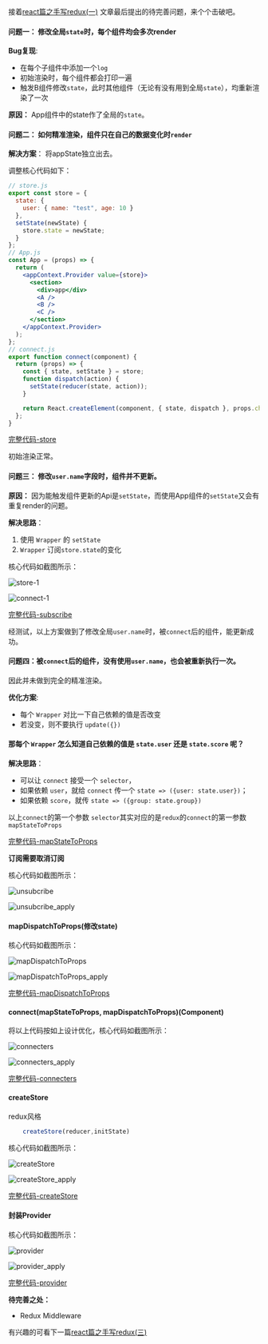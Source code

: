 接着[react篇之手写redux(一)](./react篇之手写redux(一).md)
文章最后提出的待完善问题，来个个击破吧。

#### 问题一： 修改全局`state`时，每个组件均会多次render

**Bug复现**:

+ 在每个子组件中添加一个`log`
+ 初始渲染时，每个组件都会打印一遍
+ 触发B组件修改`state`，此时其他组件（无论有没有用到全局`state`），均重新渲染了一次

**原因：** App组件中的state作了全局的`state`。

#### 问题二： 如何精准渲染，组件只在自己的数据变化时`render`

**解决方案**： 将appState独立出去。

调整核心代码如下：

``` jsx
// store.js
export const store = {
  state: {
    user: { name: "test", age: 10 }
  },
  setState(newState) {
    store.state = newState;
  }
};
// App.js
const App = (props) => {
  return (
    <appContext.Provider value={store}>
      <section>
        <div>app</div>
        <A />
        <B />
        <C />
      </section>
    </appContext.Provider>
  );
};
// connect.js
export function connect(component) {
  return (props) => {
    const { state, setState } = store;
    function dispatch(action) {
      setState(reducer(state, action));
    }

    return React.createElement(component, { state, dispatch }, props.children);
  };
}
```

[完整代码-store](https://codesandbox.io/s/shouxiereduxpianzhier-youhuaappcontext-ulqgs)

初始渲染正常。

#### 问题三： 修改`user.name`字段时，组件并不更新。
**原因：** 因为能触发组件更新的Api是`setState`，而使用App组件的`setState`又会有重复render的问题。

**解决思路**：

1. 使用 `Wrapper` 的 `setState`
2. `Wrapper` 订阅`store.state`的变化

核心代码如截图所示：

![store-1](./images/redux-2/store-1.png)

![connect-1](./images/redux-2/connect-1.png)

[完整代码-subscribe](https://codesandbox.io/s/shouxiereduxpianzhier-youhuaappcontext-ulqgs)

经测试，以上方案做到了修改全局`user.name`时，被`connect`后的组件，能更新成功。

#### 问题四：被`connect`后的组件，没有使用`user.name`，也会被重新执行一次。
因此并未做到完全的精准渲染。

**优化方案**:

+ 每个 `Wrapper` 对比一下自己依赖的值是否改变
+ 若没变，则不要执行 `update({})` 

#### 那每个 `Wrapper` 怎么知道自己依赖的值是 `state.user` 还是 `state.score` 呢？

**解决思路**：

+ 可以让 `connect` 接受一个 `selector`，
+ 如果依赖 `user`，就给 `connect` 传一个 `state => ({user: state.user})`；
+ 如果依赖 `score`，就传 `state => ({group: state.group})`

以上`connect`的第一个参数 `selector`其实对应的是`redux`的`connect`的第一参数`mapStateToProps`

[完整代码-mapStateToProps](https://codesandbox.io/s/shouxiereduxpianzhier-mapstatetoprops-mw5qy)

**订阅需要取消订阅**

核心代码如截图所示：

![unsubcribe](./images/redux-2/unsubscribe.png)

![unsubcribe_apply](./images/redux-2/unsubscribe_apply.png)

#### mapDispatchToProps(修改state)

核心代码如截图所示：

![mapDispatchToProps](./images/redux-2/mapDispatchToProps.png)

![mapDispatchToProps_apply](./images/redux-2/mapDispatchToProps_apply.png)

[完整代码-mapDispatchToProps](https://codesandbox.io/s/shouxiereduxpianzhier-mapdispatchtoprops-2ohns)

#### connect(mapStateToProps, mapDispatchToProps)(Component)

将以上代码按如上设计优化，核心代码如截图所示：

![connecters](./images/redux-2/connecters.png)

![connecters_apply](./images/redux-2/connecters_apply.png)

[完整代码-connecters](https://codesandbox.io/s/shouxiereduxpianzhier-connectmapstatetoprops-mapdispatchtopropscomponent-67bcn)

#### createStore
redux风格
```js
    createStore(reducer,initState)
```

核心代码如截图所示：

![createStore](./images/redux-2/createStore.png)

![createStore_apply](./images/redux-2/createStore_apply.png)

[完整代码-createStore](https://codesandbox.io/s/shouxiereduxpianzhier-createstore-ni1pj)

#### 封装Provider
核心代码如截图所示：

![provider](./images/redux-2/provider.png)

![provider_apply](./images/redux-2/provider_apply.png)

[完整代码-provider](https://codesandbox.io/s/shouxiereduxpianzhier-provider-p2oqe)

**待完善之处：**

+ Redux Middleware

有兴趣的可看下一篇[react篇之手写redux(三)](./react篇之手写redux(三).md)






